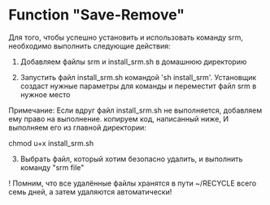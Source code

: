 # Function "Save-Remove"

Для того, чтобы успешно установить и использовать команду srm, 
необходимо выполнить следующие действия:

1. Добавляем файлы srm и install_srm.sh в домашнюю директорию

2. Запустить файл install_srm.sh командой 'sh install_srm'.
Установщик создаст нужные параметры для команды
и переместит файл srm в нужное место

Примечание: Если вдруг файл install_srm.sh не выполняется, 
добавляем ему право на выполнение. копируем код, написанный ниже,
И выполняем его из главной директории:

chmod u+x install_srm.sh

3. Выбрать файл, который хотим безопасно 
удалить, и выполнить команду "srm file"

! Помним, что все удалённые файлы хранятся в пути ~/RECYCLE всего семь дней,
а затем удаляются автоматически!  


